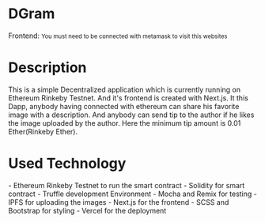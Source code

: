 # DGram

<p> Frontend: <a href="http://"> </a> 
<small> You must need to be connected with metamask to visit this websites </small>

<h1> Description </h1>
<p> This is a simple Decentralized application which is currently running on Ethereum Rinkeby Testnet. And it's frontend is created with Next.js. It this Dapp, anybody having connected with ethereum can share his favorite image with a description. And anybody can send tip to the author if he likes the image uploaded by the author. Here the minimum tip amount is 0.01 Ether(Rinkeby Ether). </p>

<h1> Used Technology </h1>
  - Ethereum Rinkeby Testnet to run the smart contract
  - Solidity for smart contract
  - Truffle development Environment
  - Mocha and Remix for testing
  - IPFS for uploading the images
  - Next.js for the frontend
  - SCSS and Bootstrap for styling
  - Vercel for the deployment
